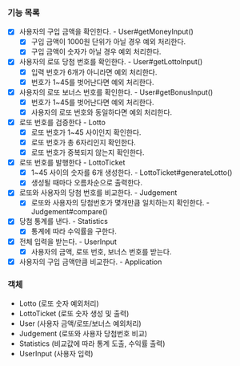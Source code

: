 ### 기능 목록
- [x] 사용자의 구입 금액을 확인한다. - User#getMoneyInput()
    - [x] 구입 금액이 1000원 단위가 아닐 경우 예외 처리한다.
    - [x] 구입 금액이 숫자가 아닐 경우 예외 처리한다.
- [x] 사용자의 로또 당첨 번호를 확인한다. - User#getLottoInput()
    - [x] 입력 번호가 6개가 아니라면 예외 처리한다.
    - [x] 번호가 1~45를 벗어난다면 예외 처리한다.
- [x] 사용자의 로또 보너스 번호를 확인한다. - User#getBonusInput()
    - [x] 번호가 1~45를 벗어난다면 예외 처리한다.
    - [x] 사용자의 로또 번호와 동일하다면 예외 처리한다.
- [x] 로또 번호를 검증한다 - Lotto
    - [x] 로또 번호가 1~45 사이인지 확인한다.
    - [x] 로또 번호가 총 6자리인지 확인한다.
    - [x] 로또 번호가 중복되지 않는지 확인한다.
- [x] 로또 번호를 발행한다 - LottoTicket
    - [x] 1~45 사이의 숫자를 6개 생성한다. - LottoTicket#generateLotto()
    - [x] 생성될 때마다 오름차순으로 출력한다.
- [x] 로또와 사용자의 당첨 번호를 비교한다. - Judgement
    - [x] 로또와 사용자의 당첨번호가 몇개만큼 일치하는지 확인한다. - Judgement#compare()
- [x] 당첨 통계를 낸다. - Statistics
    - [x] 통계에 따라 수익률을 구한다.
- [x] 전체 입력을 받는다. - UserInput
    - [x] 사용자의 금액, 로또 번호, 보너스 번호를 받는다.
- [x] 사용자의 구입 금액만큼 비교한다. - Application

### 객체
- Lotto (로또 숫자 예외처리)
- LottoTicket (로또 숫자 생성 및 출력)
- User (사용자 금액/로또/보너스 예외처리)
- Judgement (로또와 사용자 당첨번호 비교)
- Statistics (비교값에 따라 통계 도출, 수익률 출력)
- UserInput (사용자 입력)
